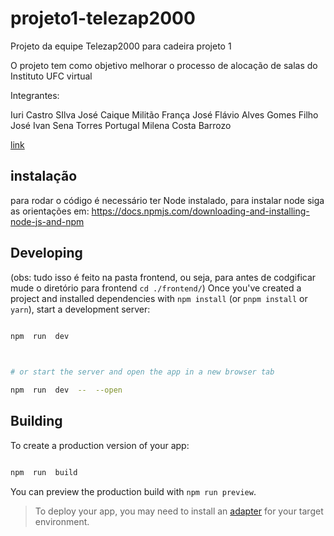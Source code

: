 
# projeto1-telezap2000

Projeto da equipe Telezap2000 para cadeira projeto 1

  

O projeto tem como objetivo melhorar o processo de alocação de salas do Instituto UFC virtual

  

Integrantes:

Iuri Castro SIlva
José Caique Militão França
José Flávio Alves Gomes Filho
José Ivan Sena Torres Portugal
Milena Costa Barrozo

[link](https://amazing-marzipan-d82560.netlify.app/)

## instalação
para rodar o código é necessário ter Node instalado, para instalar node siga as orientações em: https://docs.npmjs.com/downloading-and-installing-node-js-and-npm


## Developing
(obs: tudo isso é feito na pasta frontend, ou seja, para antes de codgificar mude o diretório para frontend `cd ./frontend/`)
Once you've created a project and installed dependencies with `npm install` (or `pnpm install` or `yarn`), start a development server:

  

```bash

npm  run  dev

  

# or start the server and open the app in a new browser tab

npm  run  dev  --  --open

```

  

## Building

  

To create a production version of your app:

  

```bash

npm  run  build

```

  

You can preview the production build with `npm run preview`.

  

> To deploy your app, you may need to install an [adapter](https://kit.svelte.dev/docs/adapters) for your target environment.